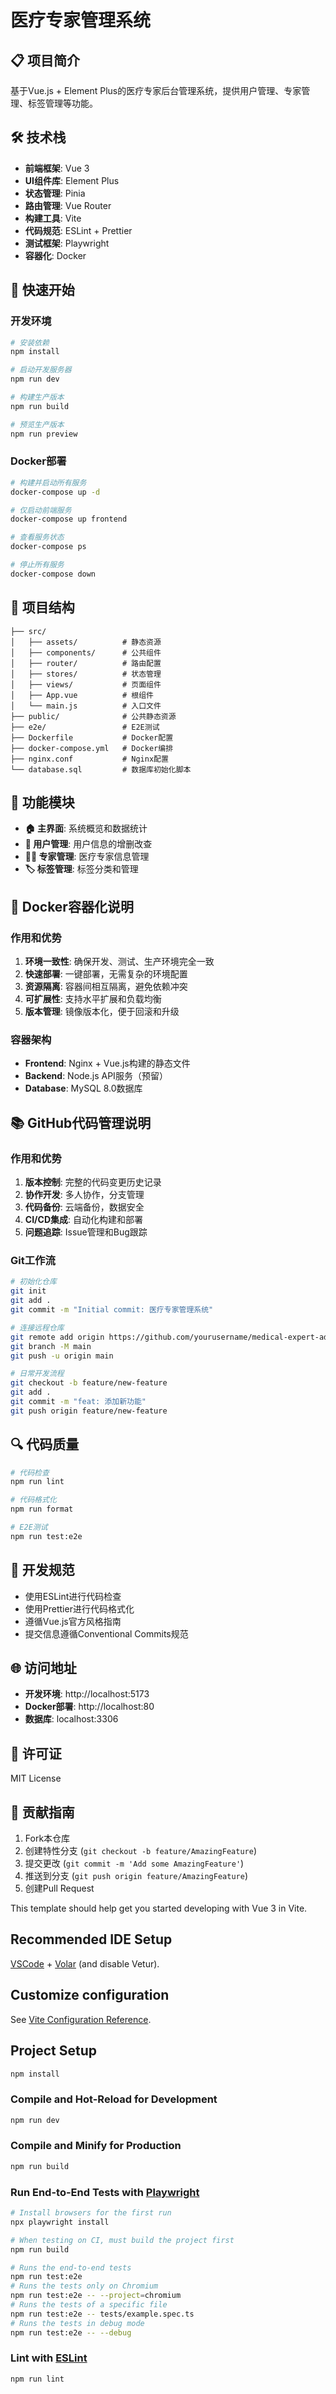 # 医疗专家管理系统

## 📋 项目简介

基于Vue.js + Element Plus的医疗专家后台管理系统，提供用户管理、专家管理、标签管理等功能。

## 🛠 技术栈

- **前端框架**: Vue 3
- **UI组件库**: Element Plus
- **状态管理**: Pinia
- **路由管理**: Vue Router
- **构建工具**: Vite
- **代码规范**: ESLint + Prettier
- **测试框架**: Playwright
- **容器化**: Docker

## 🚀 快速开始

### 开发环境

```bash
# 安装依赖
npm install

# 启动开发服务器
npm run dev

# 构建生产版本
npm run build

# 预览生产版本
npm run preview
```

### Docker部署

```bash
# 构建并启动所有服务
docker-compose up -d

# 仅启动前端服务
docker-compose up frontend

# 查看服务状态
docker-compose ps

# 停止所有服务
docker-compose down
```

## 📁 项目结构

```
├── src/
│   ├── assets/          # 静态资源
│   ├── components/      # 公共组件
│   ├── router/          # 路由配置
│   ├── stores/          # 状态管理
│   ├── views/           # 页面组件
│   ├── App.vue          # 根组件
│   └── main.js          # 入口文件
├── public/              # 公共静态资源
├── e2e/                 # E2E测试
├── Dockerfile           # Docker配置
├── docker-compose.yml   # Docker编排
├── nginx.conf           # Nginx配置
└── database.sql         # 数据库初始化脚本
```

## 🔧 功能模块

- **🏠 主界面**: 系统概览和数据统计
- **👥 用户管理**: 用户信息的增删改查
- **👨‍⚕️ 专家管理**: 医疗专家信息管理
- **🏷️ 标签管理**: 标签分类和管理

## 🐳 Docker容器化说明

### 作用和优势

1. **环境一致性**: 确保开发、测试、生产环境完全一致
2. **快速部署**: 一键部署，无需复杂的环境配置
3. **资源隔离**: 容器间相互隔离，避免依赖冲突
4. **可扩展性**: 支持水平扩展和负载均衡
5. **版本管理**: 镜像版本化，便于回滚和升级

### 容器架构

- **Frontend**: Nginx + Vue.js构建的静态文件
- **Backend**: Node.js API服务（预留）
- **Database**: MySQL 8.0数据库

## 📚 GitHub代码管理说明

### 作用和优势

1. **版本控制**: 完整的代码变更历史记录
2. **协作开发**: 多人协作，分支管理
3. **代码备份**: 云端备份，数据安全
4. **CI/CD集成**: 自动化构建和部署
5. **问题追踪**: Issue管理和Bug跟踪

### Git工作流

```bash
# 初始化仓库
git init
git add .
git commit -m "Initial commit: 医疗专家管理系统"

# 连接远程仓库
git remote add origin https://github.com/yourusername/medical-expert-admin.git
git branch -M main
git push -u origin main

# 日常开发流程
git checkout -b feature/new-feature
git add .
git commit -m "feat: 添加新功能"
git push origin feature/new-feature
```

## 🔍 代码质量

```bash
# 代码检查
npm run lint

# 代码格式化
npm run format

# E2E测试
npm run test:e2e
```

## 📝 开发规范

- 使用ESLint进行代码检查
- 使用Prettier进行代码格式化
- 遵循Vue.js官方风格指南
- 提交信息遵循Conventional Commits规范

## 🌐 访问地址

- **开发环境**: http://localhost:5173
- **Docker部署**: http://localhost:80
- **数据库**: localhost:3306

## 📄 许可证

MIT License

## 🤝 贡献指南

1. Fork本仓库
2. 创建特性分支 (`git checkout -b feature/AmazingFeature`)
3. 提交更改 (`git commit -m 'Add some AmazingFeature'`)
4. 推送到分支 (`git push origin feature/AmazingFeature`)
5. 创建Pull Request

This template should help get you started developing with Vue 3 in Vite.

## Recommended IDE Setup

[VSCode](https://code.visualstudio.com/) + [Volar](https://marketplace.visualstudio.com/items?itemName=Vue.volar) (and disable Vetur).

## Customize configuration

See [Vite Configuration Reference](https://vite.dev/config/).

## Project Setup

```sh
npm install
```

### Compile and Hot-Reload for Development

```sh
npm run dev
```

### Compile and Minify for Production

```sh
npm run build
```

### Run End-to-End Tests with [Playwright](https://playwright.dev)

```sh
# Install browsers for the first run
npx playwright install

# When testing on CI, must build the project first
npm run build

# Runs the end-to-end tests
npm run test:e2e
# Runs the tests only on Chromium
npm run test:e2e -- --project=chromium
# Runs the tests of a specific file
npm run test:e2e -- tests/example.spec.ts
# Runs the tests in debug mode
npm run test:e2e -- --debug
```

### Lint with [ESLint](https://eslint.org/)

```sh
npm run lint
```
